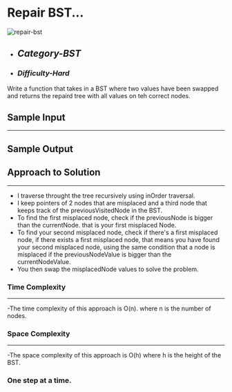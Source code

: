# Repair BST...
![repair-bst](https://github.com/belisky/AlgoMornings/assets/61013338/33a8f8eb-ee9c-40db-822e-b8ab71ac7265)

- ## **_Category-BST_**
- ### **_Difficulty-Hard_**

Write a function that takes in a BST where two values have been swapped and returns the repaird tree with all values on teh correct nodes.

## Sample Input

---

## Sample Output

## Approach to Solution

---

- I traverse throught the tree recursively using inOrder traversal.
- I keep pointers of 2 nodes that are misplaced and a third node that keeps track of the previousVisitedNode in the BST.
- To find the first misplaced node, check if the previousNode is bigger than the currentNode. that is your first misplaced Node.
- To find your second misplaced node, check if there's a first misplaced node, if there exists a first misplaced node, that means you have found your second misplaced node, using the same condition that a node is misplaced if the previousNodeValue is bigger than the currentNodeValue.
- You then swap the misplacedNode values to solve the problem.

### Time Complexity

---

-The time complexity of this approach is O(n). where n is the number of nodes.

### Space Complexity

---

-The space complexity of this approach is O(h) where h is the height of the BST.

### One step at a time.
